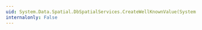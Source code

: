 ```yaml
---
uid: System.Data.Spatial.DbSpatialServices.CreateWellKnownValue(System.Data.Spatial.DbGeometry)
internalonly: False
---
```

